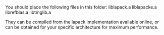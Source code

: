 You should place the following files in this folder:
liblapack.a
liblapacke.a
librefblas.a
libtmglib.a

They can be compiled from the lapack implementation available online, or can be obtained for your specific architecture for maximum performance.
